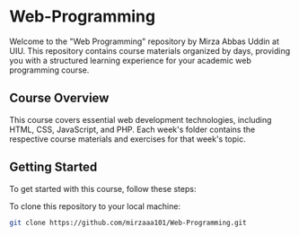 # Web-Programming
Welcome to the "Web Programming" repository by Mirza Abbas Uddin at UIU. This repository contains course materials organized by days, providing you with a structured learning experience for your academic web programming course.

## Course Overview

This course covers essential web development technologies, including HTML, CSS, JavaScript, and PHP. Each week's folder contains the respective course materials and exercises for that week's topic.

## Getting Started

To get started with this course, follow these steps:

To clone this repository to your local machine:

   ```bash
   git clone https://github.com/mirzaaa101/Web-Programming.git

